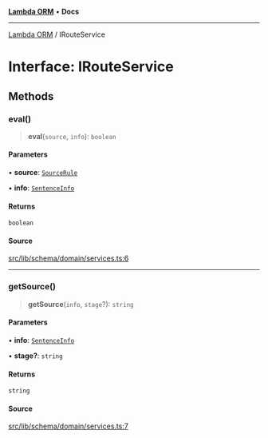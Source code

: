 [**Lambda ORM**](../README.md) • **Docs**

***

[Lambda ORM](../README.md) / IRouteService

# Interface: IRouteService

## Methods

### eval()

> **eval**(`source`, `info`): `boolean`

#### Parameters

• **source**: [`SourceRule`](SourceRule.md)

• **info**: [`SentenceInfo`](SentenceInfo.md)

#### Returns

`boolean`

#### Source

[src/lib/schema/domain/services.ts:6](https://github.com/lambda-orm/lambdaorm-base/blob/b57bb1d116951848254ba54a2a732f51efc20654/src/lib/schema/domain/services.ts#L6)

***

### getSource()

> **getSource**(`info`, `stage`?): `string`

#### Parameters

• **info**: [`SentenceInfo`](SentenceInfo.md)

• **stage?**: `string`

#### Returns

`string`

#### Source

[src/lib/schema/domain/services.ts:7](https://github.com/lambda-orm/lambdaorm-base/blob/b57bb1d116951848254ba54a2a732f51efc20654/src/lib/schema/domain/services.ts#L7)
